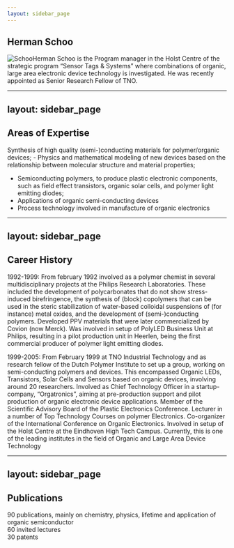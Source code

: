 ```yaml
---
layout: sidebar_page
---
```


## Herman Schoo

![Schoo]("/4m-association/assets/images/Herman_Schoo.jpg)Herman Schoo is the Program manager in the Holst Centre of the strategic program “Sensor Tags & Systems” where combinations of organic, large area electronic device technology is investigated.
He was recently appointed as Senior Research Fellow of TNO.  

---
layout: sidebar_page
---

## Areas of Expertise

Synthesis of high quality (semi-)conducting materials for polymer/organic devices;
	-	Physics and mathematical modeling of new devices based on the relationship between molecular structure and material properties; 
-	Semiconducting polymers, to produce plastic electronic components, such as field effect transistors, organic solar cells, and polymer light emitting diodes;
- Applications of organic semi-conducting devices
- Process technology involved in manufacture of organic electronics
  
---
layout: sidebar_page
---

## Career History

1992-1999:         	From february 1992 involved as a polymer chemist in several multidisciplinary projects at the Philips Research Laboratories. 
	These included the development of polycarbonates that do not show stress-induced birefringence, the synthesis of (block) copolymers that can be used in the steric stabilization of water-based colloidal suspensions of (for instance) metal oxides, and the development of (semi-)conducting polymers. Developed PPV materials that were later commercialized by Covion (now Merck). Was involved in setup of PolyLED Business Unit at Philips, resulting in a pilot production unit in Heerlen, being the first commercial producer of polymer light emitting diodes. 

1999-2005:      	From February 1999 at TNO Industrial Technology and as research fellow of the Dutch Polymer Institute to set up a group, working on semi-conducting polymers and devices. This encompassed Organic LEDs, Transistors, Solar Cells and Sensors based on organic devices, involving around 20 researchers. Involved as Chief Technology Officer in a startup-company, “Orgatronics”, aiming at pre-production support and pilot production of organic electronic device applications. Member of the Scientific Advisory Board of  the Plastic Electronics Conference. Lecturer in a number of Top Technology Courses on polymer Electronics. Co-organizer of the International Conference on Organic Electronics. Involved in setup of the Holst Centre at the Eindhoven High Tech Campus. Currently, this is one of the leading institutes in the field of Organic and Large Area Device Technology

---
layout: sidebar_page
---

## Publications

90 publications, mainly on chemistry, physics, lifetime and application of organic semiconductor  
60 invited lectures  
30 patents 